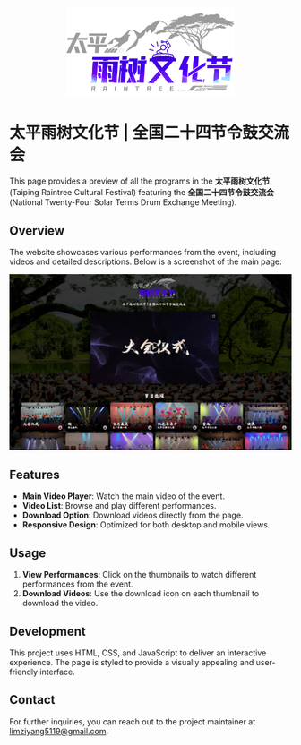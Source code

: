 <p align="center">
  <img src="https://github.com/ZYLIM0702/TaipingRaintree150/blob/main/logo.png?raw=true" alt="Taiping Raintree" width="300">
</p>

# 太平雨树文化节 | 全国二十四节令鼓交流会

This page provides a preview of all the programs in the **太平雨树文化节** (Taiping Raintree Cultural Festival) featuring the **全国二十四节令鼓交流会** (National Twenty-Four Solar Terms Drum Exchange Meeting).

## Overview

The website showcases various performances from the event, including videos and detailed descriptions. Below is a screenshot of the main page:

![Screenshot](https://github.com/ZYLIM0702/TaipingRaintree150/blob/main/og.png?raw=true)

## Features

- **Main Video Player**: Watch the main video of the event.
- **Video List**: Browse and play different performances.
- **Download Option**: Download videos directly from the page.
- **Responsive Design**: Optimized for both desktop and mobile views.

## Usage

1. **View Performances**: Click on the thumbnails to watch different performances from the event.
2. **Download Videos**: Use the download icon on each thumbnail to download the video.

## Development

This project uses HTML, CSS, and JavaScript to deliver an interactive experience. The page is styled to provide a visually appealing and user-friendly interface.

## Contact

For further inquiries, you can reach out to the project maintainer at [limziyang5119@gmail.com](mailto:limziyang5119@gmail.com).

